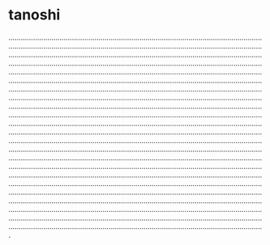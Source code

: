 # tanoshi
.....................................................................................................................................................................................................................................................................................................................................................................................................................................................................................................................................................................................................................................................................................................................................................................................................................................................................................................................................................................................................................................................................................................................................................................................................................................................................................................................................................................................................................................................................................................................................................................................................................................................................................................................................................................................................................................................................................................................................................................................................................................................................................................................................................................................................................................................................................................................................................................................................................................................................................................................................................................................................................................................................................................................................................................................................................................................................................................................................................................